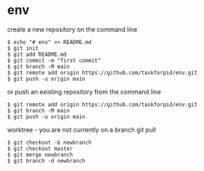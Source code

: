 # env
create a new repository on the command line

```
$ echo "# env" >> README.md
$ git init
$ git add README.md
$ git commit -m "first commit"
$ git branch -M main
$ git remote add origin https://github.com/taskforpid/env.git
$ git push -u origin main
```               

or push an existing repository from the command line
```
$ git remote add origin https://github.com/taskforpid/env.git
$ git branch -M main
$ git push -u origin main
```

worktree - you are not currently on a branch git pull
```
$ git checkout -b newbranch
$ git checkout master
$ git merge newbranch
$ git branch -d newbranch
```